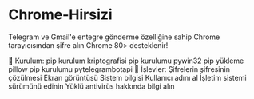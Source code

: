 # Chrome-Hirsizi
Telegram ve Gmail'e entegre gönderme özelliğine sahip Chrome tarayıcısından şifre alın Chrome 80> desteklenir!

📜 Kurulum:
pip kurulum kriptografisi
pip kurulumu pywin32
pip yükleme pillow
pip kurulumu pytelegrambotapi
🍒 İşlevler:
Şifrelerin şifresinin çözülmesi
Ekran görüntüsü
Sistem bilgisi
Kullanıcı adını al
İşletim sistemi sürümünü edinin
Yüklü antivirüs hakkında bilgi alın
